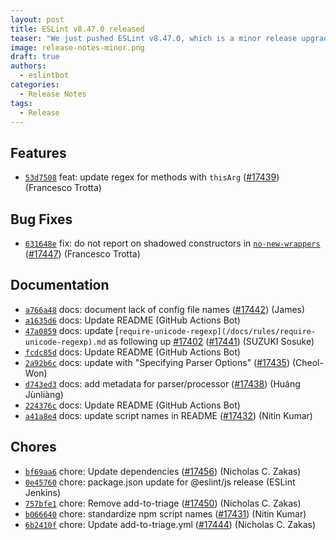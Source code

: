 ```yaml
---
layout: post
title: ESLint v8.47.0 released
teaser: "We just pushed ESLint v8.47.0, which is a minor release upgrade of ESLint. This release adds some new features and fixes several bugs found in the previous release."
image: release-notes-minor.png
draft: true
authors:
  - eslintbot
categories:
  - Release Notes
tags:
  - Release
---
```









## Features


* [`53d7508`](https://github.com/eslint/eslint/commit/53d750800b1c0c1f8c29393c488bb3167bb1d2a5) feat: update regex for methods with `thisArg` ([#17439](https://github.com/eslint/eslint/issues/17439)) (Francesco Trotta)






## Bug Fixes


* [`631648e`](https://github.com/eslint/eslint/commit/631648ee0b51a8951ce576ccd4430e09c9c8bcae) fix: do not report on shadowed constructors in [`no-new-wrappers`](/docs/rules/no-new-wrappers) ([#17447](https://github.com/eslint/eslint/issues/17447)) (Francesco Trotta)




## Documentation


* [`a766a48`](https://github.com/eslint/eslint/commit/a766a48030d4359db76523d5b413d6332130e485) docs: document lack of config file names ([#17442](https://github.com/eslint/eslint/issues/17442)) (James)
* [`a1635d6`](https://github.com/eslint/eslint/commit/a1635d6198a8baf6571b3351e098e5ac960be887) docs: Update README (GitHub Actions Bot)
* [`47a0859`](https://github.com/eslint/eslint/commit/47a08597966651975126dd6726939cd34f13b80e) docs: update [`require-unicode-regexp](/docs/rules/require-unicode-regexp).md` as following up [#17402](https://github.com/eslint/eslint/issues/17402) ([#17441](https://github.com/eslint/eslint/issues/17441)) (SUZUKI Sosuke)
* [`fcdc85d`](https://github.com/eslint/eslint/commit/fcdc85d3a6bc14970c3349cc8d6f3a47eca172a3) docs: Update README (GitHub Actions Bot)
* [`2a92b6c`](https://github.com/eslint/eslint/commit/2a92b6cc9520a27255520369206556e9841a3af8) docs: update with "Specifying Parser Options" ([#17435](https://github.com/eslint/eslint/issues/17435)) (Cheol-Won)
* [`d743ed3`](https://github.com/eslint/eslint/commit/d743ed3c06c62a639da0389ad27907b324ea1715) docs: add metadata for parser/processor ([#17438](https://github.com/eslint/eslint/issues/17438)) (Huáng Jùnliàng)
* [`224376c`](https://github.com/eslint/eslint/commit/224376cd99a08394291a9584ad9c1ea1283673c6) docs: Update README (GitHub Actions Bot)
* [`a41a8e4`](https://github.com/eslint/eslint/commit/a41a8e4a7da14726d6fce71a023f12101fd52fdb) docs: update script names in README ([#17432](https://github.com/eslint/eslint/issues/17432)) (Nitin Kumar)








## Chores


* [`bf69aa6`](https://github.com/eslint/eslint/commit/bf69aa6408f5403a88d8c9b71b0e58232b1ea833) chore: Update dependencies ([#17456](https://github.com/eslint/eslint/issues/17456)) (Nicholas C. Zakas)
* [`0e45760`](https://github.com/eslint/eslint/commit/0e4576012ab938b880e6f27641bff55fb4313d20) chore: package.json update for @eslint/js release (ESLint Jenkins)
* [`757bfe1`](https://github.com/eslint/eslint/commit/757bfe1c35b5ddab7042d388f8d21e834875fff5) chore: Remove add-to-triage ([#17450](https://github.com/eslint/eslint/issues/17450)) (Nicholas C. Zakas)
* [`b066640`](https://github.com/eslint/eslint/commit/b066640b7040ec30f740dcc803511244fe19473b) chore: standardize npm script names ([#17431](https://github.com/eslint/eslint/issues/17431)) (Nitin Kumar)
* [`6b2410f`](https://github.com/eslint/eslint/commit/6b2410f911dd2e3d915c879041c6e257d41a2f4e) chore: Update add-to-triage.yml ([#17444](https://github.com/eslint/eslint/issues/17444)) (Nicholas C. Zakas)


